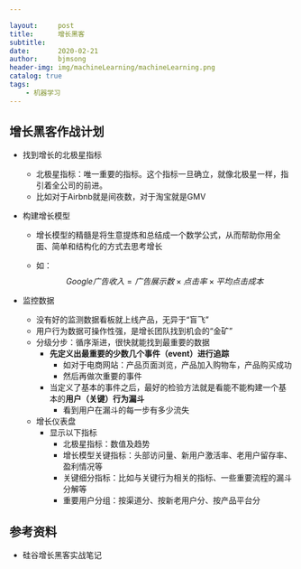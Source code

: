```yaml
---

layout:     post
title:      增长黑客
subtitle:   
date:       2020-02-21
author:     bjmsong
header-img: img/machineLearning/machineLearning.png
catalog: true
tags:
    - 机器学习
---
```




## 增长黑客作战计划

- 找到增长的北极星指标

  - 北极星指标：唯一重要的指标。这个指标一旦确立，就像北极星一样，指引着全公司的前进。
  - 比如对于Airbnb就是间夜数，对于淘宝就是GMV

- 构建增长模型

  - 增长模型的精髓是将生意提炼和总结成一个数学公式，从而帮助你用全面、简单和结构化的方式去思考增长

  - 如：
    $$
    Google广告收入 = 广告展示数 × 点击率 × 平均点击成本
    $$

- 监控数据

  - 没有好的监测数据看板就上线产品，无异于“盲飞”
  - 用户行为数据可操作性强，是增长团队找到机会的“金矿”
  - 分级分步：循序渐进，很快就能找到最重要的数据
    - **先定义出最重要的少数几个事件（event）进行追踪**
      - 如对于电商网站：产品页面浏览，产品加入购物车，产品购买成功
      - 然后再做次重要的事件
    - 当定义了基本的事件之后，最好的检验方法就是看能不能构建一个基本的**用户（关键）行为漏斗**
      - 看到用户在漏斗的每一步有多少流失
  - 增长仪表盘
    - 显示以下指标
      - 北极星指标：数值及趋势
      - 增长模型关键指标：头部访问量、新用户激活率、老用户留存率、盈利情况等
      - 关键细分指标：比如与关键行为相关的指标、一些重要流程的漏斗分解等
      - 重要用户分组：按渠道分、按新老用户分、按产品平台分



## 参考资料

- 硅谷增长黑客实战笔记

  

  

  


